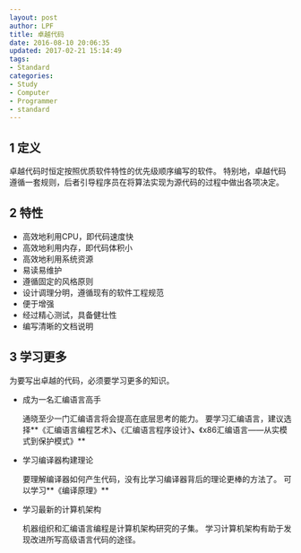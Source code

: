 ```yaml
---
layout: post
author: LPF
title: 卓越代码
date: 2016-08-10 20:06:35
updated: 2017-02-21 15:14:49
tags:
- Standard
categories:
- Study
- Computer
- Programmer
- standard
---
```



## 1 定义

卓越代码时恒定按照优质软件特性的优先级顺序编写的软件。
特别地，卓越代码遵循一套规则，后者引导程序员在将算法实现为源代码的过程中做出各项决定。

## 2 特性

- 高效地利用CPU，即代码速度快
- 高效地利用内存，即代码体积小
- 高效地利用系统资源
- 易读易维护
- 遵循固定的风格原则
- 设计调理分明，遵循现有的软件工程规范
- 便于增强
- 经过精心测试，具备健壮性
- 编写清晰的文档说明

## 3 学习更多

为要写出卓越的代码，必须要学习更多的知识。

- 成为一名汇编语言高手

    通晓至少一门汇编语言将会提高在底层思考的能力。
    要学习汇编语言，建议选择**《汇编语言编程艺术》**、**《汇编语言程序设计》**、**《x86汇编语言——从实模式到保护模式》**

- 学习编译器构建理论

    要理解编译器如何产生代码，没有比学习编译器背后的理论更棒的方法了。
    可以学习**《编译原理》**

- 学习最新的计算机架构

    机器组织和汇编语言编程是计算机架构研究的子集。
    学习计算机架构有助于发现改进所写高级语言代码的途径。
    
